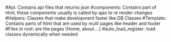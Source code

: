 #Api: Contains api files that returns json
#components: Contains part of html, these components usually is called by ajax to re render changes
#Helpers: Classes that make development faster like DB Classes
#Template: Contains parts of html that are used by multi pages like header and footer
#Files in root: are the pages (Home, about....)
#auto_load_register: load classes dynamically when needed